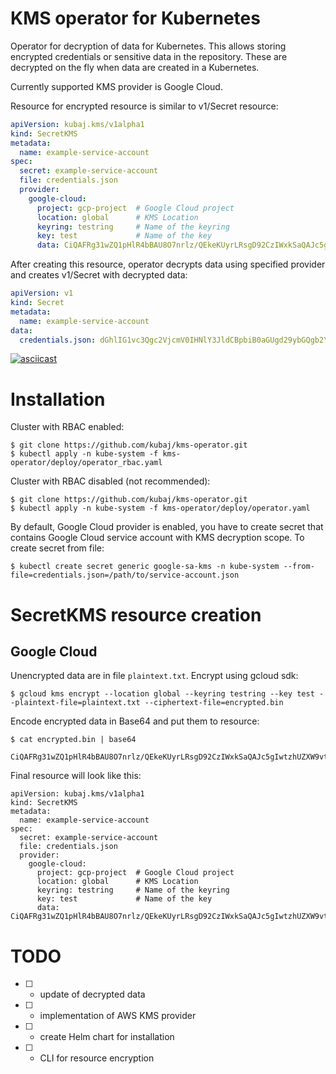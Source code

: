 # KMS operator for Kubernetes

Operator for decryption of data for Kubernetes. This allows storing encrypted credentials or sensitive data in the repository. These are decrypted on the fly when data are created in a Kubernetes.

Currently supported KMS provider is Google Cloud. 

Resource for encrypted resource is similar to v1/Secret resource:

```yaml
apiVersion: kubaj.kms/v1alpha1
kind: SecretKMS
metadata:
  name: example-service-account
spec:
  secret: example-service-account
  file: credentials.json
  provider:
    google-cloud:
      project: gcp-project  # Google Cloud project
      location: global      # KMS Location
      keyring: testring     # Name of the keyring
      key: test             # Name of the key
      data: CiQAFRg31wZQ1pHlR4bBAU8O7nrlz/QEkeKUyrLRsgD92CzIWxkSaQAJc5gIwtzhUZXW9vt1d3+oVl2i+l+tPrUMCN59zybemHro2Y6Gyzrgn0YQ2r3QDR1V+nFMcAvnsCgbInEELhJdXwH/SIRDIHCVVyQqlLr2xEmVXsZVdd3XVH2ivNFEP54XihkRBBaCCg==
```

After creating this resource, operator decrypts data using specified provider and creates v1/Secret with decrypted data:

```yaml
apiVersion: v1
kind: Secret
metadata: 
  name: example-service-account
data:
  credentials.json: dGhlIG1vc3Qgc2VjcmV0IHNlY3JldCBpbiB0aGUgd29ybGQgb2Ygc2VjcmV0cw==
```

[![asciicast](https://asciinema.org/a/Bo54tevSIrogyIZG7rrtzrVeR.png)](https://asciinema.org/a/Bo54tevSIrogyIZG7rrtzrVeR)

# Installation

Cluster with RBAC enabled:
```
$ git clone https://github.com/kubaj/kms-operator.git
$ kubectl apply -n kube-system -f kms-operator/deploy/operator_rbac.yaml
```

Cluster with RBAC disabled (not recommended):
```
$ git clone https://github.com/kubaj/kms-operator.git
$ kubectl apply -n kube-system -f kms-operator/deploy/operator.yaml
```

By default, Google Cloud provider is enabled, you have to create secret that contains Google Cloud service account with KMS decryption scope. To create secret from file:

```
$ kubectl create secret generic google-sa-kms -n kube-system --from-file=credentials.json=/path/to/service-account.json
```


# SecretKMS resource creation

## Google Cloud

Unencrypted data are in file `plaintext.txt`. Encrypt using gcloud sdk:
```
$ gcloud kms encrypt --location global --keyring testring --key test --plaintext-file=plaintext.txt --ciphertext-file=encrypted.bin
```

Encode encrypted data in Base64 and put them to resource:

```
$ cat encrypted.bin | base64

CiQAFRg31wZQ1pHlR4bBAU8O7nrlz/QEkeKUyrLRsgD92CzIWxkSaQAJc5gIwtzhUZXW9vt1d3+oVl2i+l+tPrUMCN59zybemHro2Y6Gyzrgn0YQ2r3QDR1V+nFMcAvnsCgbInEELhJdXwH/SIRDIHCVVyQqlLr2xEmVXsZVdd3XVH2ivNFEP54XihkRBBaCCg==
```

Final resource will look like this:
```
apiVersion: kubaj.kms/v1alpha1
kind: SecretKMS
metadata:
  name: example-service-account
spec:
  secret: example-service-account
  file: credentials.json
  provider:
    google-cloud:
      project: gcp-project  # Google Cloud project
      location: global      # KMS Location
      keyring: testring     # Name of the keyring
      key: test             # Name of the key
      data: CiQAFRg31wZQ1pHlR4bBAU8O7nrlz/QEkeKUyrLRsgD92CzIWxkSaQAJc5gIwtzhUZXW9vt1d3+oVl2i+l+tPrUMCN59zybemHro2Y6Gyzrgn0YQ2r3QDR1V+nFMcAvnsCgbInEELhJdXwH/SIRDIHCVVyQqlLr2xEmVXsZVdd3XVH2ivNFEP54XihkRBBaCCg==
```

# TODO

* [ ] - update of decrypted data
* [ ] - implementation of AWS KMS provider
* [ ] - create Helm chart for installation
* [ ] - CLI for resource encryption